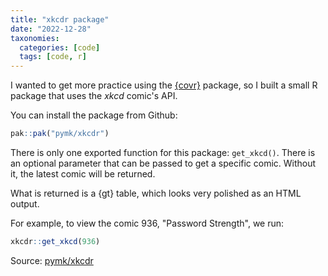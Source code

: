 ```yaml
---
title: "xkcdr package"
date: "2022-12-28"
taxonomies:
  categories: [code]
  tags: [code, r]
---
```


I wanted to get more practice using the [{covr}](https://covr.r-lib.org) package, so I built a small R package that uses the _xkcd_ comic's API.

You can install the package from Github:

```r
pak::pak("pymk/xkcdr")
```

There is only one exported function for this package: `get_xkcd()`. There is an optional parameter that can be passed to get a specific comic. Without it, the latest comic will be returned.

What is returned is a {gt} table, which looks very polished as an HTML output.

For example, to view the comic 936, "Password Strength", we run:

```r
xkcdr::get_xkcd(936)
```

Source: [pymk/xkcdr](https://github.com/pymk/xkcdr)